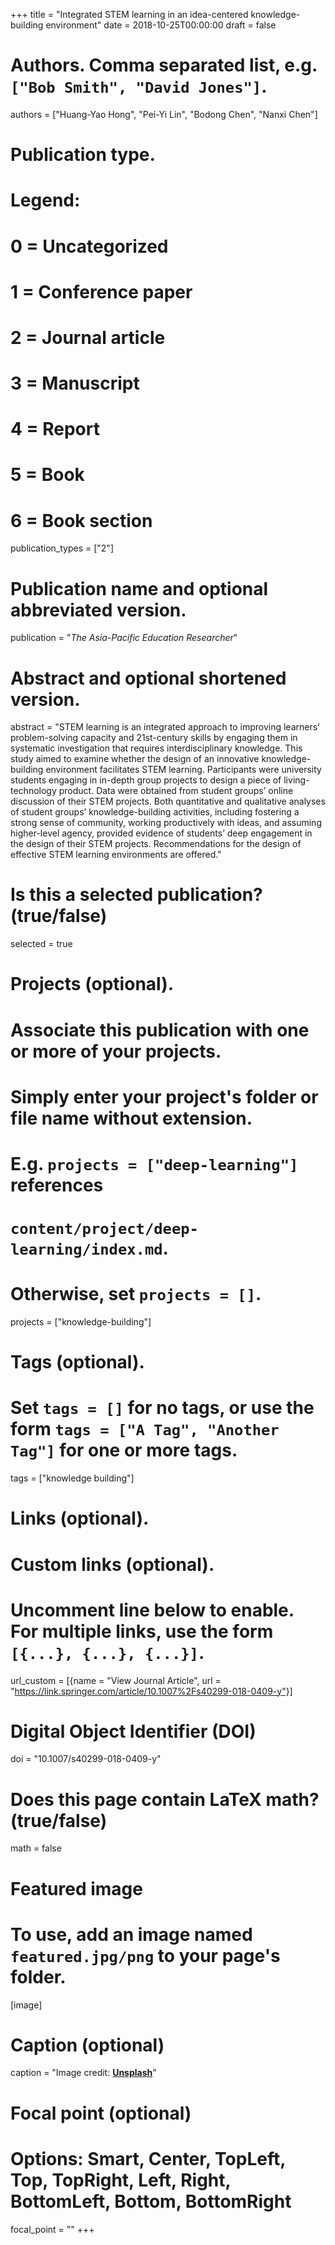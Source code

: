 +++
title = "Integrated STEM learning in an idea-centered knowledge-building environment"
date = 2018-10-25T00:00:00
draft = false

# Authors. Comma separated list, e.g. `["Bob Smith", "David Jones"]`.
authors = ["Huang-Yao Hong", "Pei-Yi Lin", "Bodong Chen", "Nanxi Chen"]

# Publication type.
# Legend:
# 0 = Uncategorized
# 1 = Conference paper
# 2 = Journal article
# 3 = Manuscript
# 4 = Report
# 5 = Book
# 6 = Book section
publication_types = ["2"]

# Publication name and optional abbreviated version.
publication = "*The Asia-Pacific Education Researcher*"

# Abstract and optional shortened version.
abstract = "STEM learning is an integrated approach to improving learners’ problem-solving capacity and 21st-century skills by engaging them in systematic investigation that requires interdisciplinary knowledge. This study aimed to examine whether the design of an innovative knowledge-building environment facilitates STEM learning. Participants were university students engaging in in-depth group projects to design a piece of living-technology product. Data were obtained from student groups’ online discussion of their STEM projects. Both quantitative and qualitative analyses of student groups’ knowledge-building activities, including fostering a strong sense of community, working productively with ideas, and assuming higher-level agency, provided evidence of students’ deep engagement in the design of their STEM projects. Recommendations for the design of effective STEM learning environments are offered."

# Is this a selected publication? (true/false)
selected = true

# Projects (optional).
#   Associate this publication with one or more of your projects.
#   Simply enter your project's folder or file name without extension.
#   E.g. `projects = ["deep-learning"]` references 
#   `content/project/deep-learning/index.md`.
#   Otherwise, set `projects = []`.
projects = ["knowledge-building"]

# Tags (optional).
#   Set `tags = []` for no tags, or use the form `tags = ["A Tag", "Another Tag"]` for one or more tags.
tags = ["knowledge building"]

# Links (optional).

# Custom links (optional).
#   Uncomment line below to enable. For multiple links, use the form `[{...}, {...}, {...}]`.
url_custom = [{name = "View Journal Article", url = "https://link.springer.com/article/10.1007%2Fs40299-018-0409-y"}]


# Digital Object Identifier (DOI)
doi = "10.1007/s40299-018-0409-y"

# Does this page contain LaTeX math? (true/false)
math = false

# Featured image
# To use, add an image named `featured.jpg/png` to your page's folder. 
[image]
  # Caption (optional)
  caption = "Image credit: [**Unsplash**](https://unsplash.com/photos/pLCdAaMFLTE)"

  # Focal point (optional)
  # Options: Smart, Center, TopLeft, Top, TopRight, Left, Right, BottomLeft, Bottom, BottomRight
  focal_point = ""
+++
